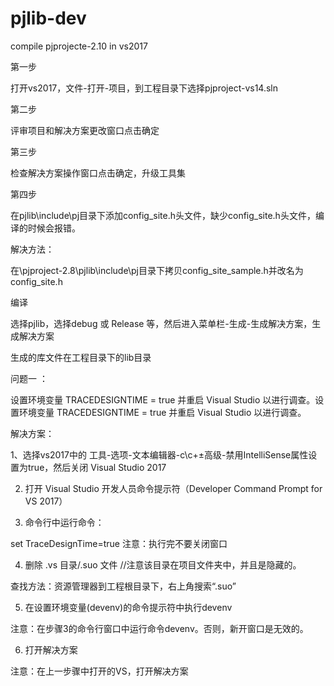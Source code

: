 # pjlib-dev
compile pjprojecte-2.10 in vs2017

第一步

打开vs2017，文件-打开-项目，到工程目录下选择pjproject-vs14.sln

第二步

评审项目和解决方案更改窗口点击确定

第三步

检查解决方案操作窗口点击确定，升级工具集

第四步

在pjlib\include\pj目录下添加config_site.h头文件，缺少config_site.h头文件，编译的时候会报错。

解决方法：

在\pjproject-2.8\pjlib\include\pj目录下拷贝config_site_sample.h并改名为config_site.h



编译

选择pjlib，选择debug 或 Release 等，然后进入菜单栏-生成-生成解决方案，生成解决方案

生成的库文件在工程目录下的lib目录


问题一 ：

设置环境变量 TRACEDESIGNTIME = true 并重启 Visual Studio 以进行调查。设置环境变量 TRACEDESIGNTIME = true 并重启 Visual Studio 以进行调查。


解决方案：

1、选择vs2017中的 工具-选项-文本编辑器-c\c+±高级-禁用IntelliSense属性设置为true，然后关闭 Visual Studio 2017

2. 打开 Visual Studio 开发人员命令提示符（Developer Command Prompt for VS 2017）

3. 命令行中运行命令：

set TraceDesignTime=true
注意：执行完不要关闭窗口

4. 删除 .vs 目录/.suo 文件	//注意该目录在项目文件夹中，并且是隐藏的。

查找方法：资源管理器到工程根目录下，右上角搜索“.suo”

5. 在设置环境变量(devenv)的命令提示符中执行devenv

注意：在步骤3的命令行窗口中运行命令devenv。否则，新开窗口是无效的。

6. 打开解决方案	

注意：在上一步骤中打开的VS，打开解决方案
